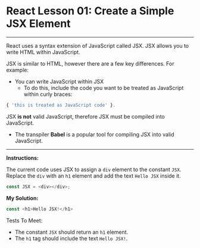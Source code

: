 # React Lesson 01: Create a Simple JSX Element

---

React uses a syntax extension of JavaScript called JSX. JSX allows you to write HTML within JavaScript.

JSX is similar to HTML, however there are a few key differences. For example:
* You can write JavaScript within JSX
    * To do this, include the code you want to be treated as JavaScript within curly braces:

```JavaScript
{ 'this is treated as JavaScript code' }.
```

JSX **is not** valid JavaScript, therefore JSX must be compiled into JavaScript.
* The transpiler **Babel** is a popular tool for compiling JSX into valid JavaScript.

---

**Instructions:**

The current code uses JSX to assign a `div` element to the constant `JSX`.
Replace the `div` with an `h1` element and add the text `Hello JSX` inside it.

```JavaScript
const JSX = <div></div>;
```

**My Solution:**

```JavaScript
const <h1>Hello JSX!</h1>
```

Tests To Meet:
* The constant `JSX` should return an `h1` element.
* The `h1` tag should include the text `Hello JSX!`.
